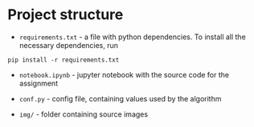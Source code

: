 # Project structure

- `requirements.txt` - a file with python dependencies. To install all the necessary dependencies, run

```shell script
pip install -r requirements.txt
```

- `notebook.ipynb` - jupyter notebook with the source code for the assignment

- `conf.py` - config file, containing values used by the algorithm

- `img/` - folder containing source images
